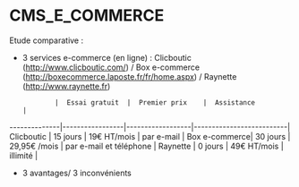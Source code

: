 CMS_E_COMMERCE
==============

Etude comparative :
- 3 services e-commerce (en ligne) : Clicboutic (http://www.clicboutic.com/) / Box e-commerce (http://boxecommerce.laposte.fr/fr/home.aspx) / Raynette (http://www.raynette.fr)


              |  Essai gratuit  |  Premier prix    |  Assistance              |
--------------|-----------------|------------------|--------------------------|
Clicboutic    |  15 jours       |   19€ HT/mois    |  par e-mail              |
Box e-commerce|  30 jours       |   29,95€ /mois   |  par e-mail et téléphone |
Raynette      |  0 jours        |   49€ HT/mois    |  illimité                |

  

- 3 avantages/ 3 inconvénients
